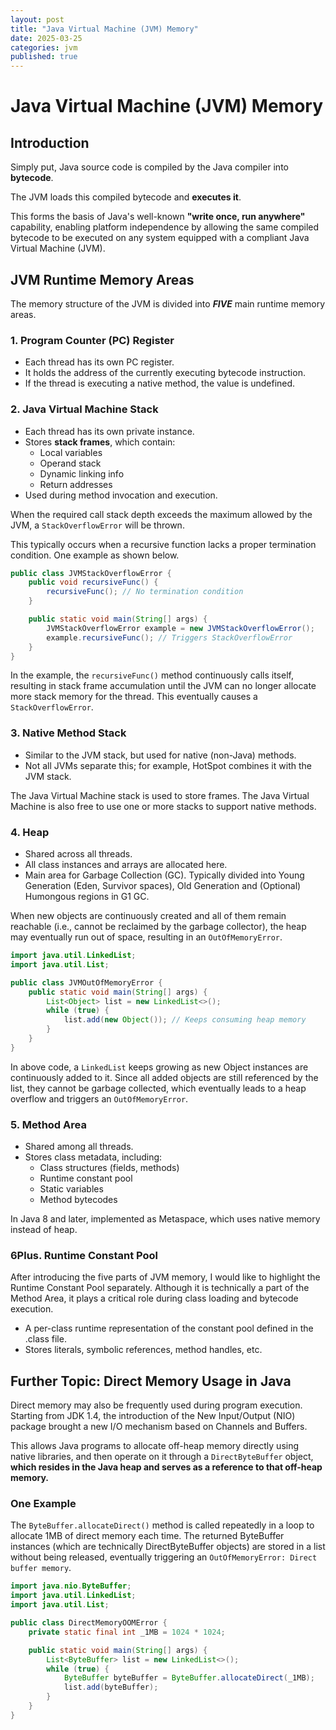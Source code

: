 ```yaml
---
layout: post
title: "Java Virtual Machine (JVM) Memory"
date: 2025-03-25
categories: jvm
published: true
---
```


# Java Virtual Machine (JVM) Memory

## Introduction
Simply put, Java source code is compiled by the Java compiler into **bytecode**. 

The JVM loads this compiled bytecode and **executes it**. 

This forms the basis of Java's well-known **"write once, run anywhere"** capability, enabling platform independence by allowing the same compiled bytecode to be executed on any system equipped with a compliant Java Virtual Machine (JVM).

## JVM Runtime Memory Areas
The memory structure of the JVM is divided into ***FIVE*** main runtime memory areas.

### 1. Program Counter (PC) Register
- Each thread has its own PC register.
- It holds the address of the currently executing bytecode instruction.
- If the thread is executing a native method, the value is undefined.

### 2. Java Virtual Machine Stack
- Each thread has its own private instance.
- Stores **stack frames**, which contain:
    - Local variables
    - Operand stack
    - Dynamic linking info
    - Return addresses
- Used during method invocation and execution.

When the required call stack depth exceeds the maximum allowed by the JVM, a `StackOverflowError` will be thrown.

This typically occurs when a recursive function lacks a proper termination condition. One example as shown below.
```java
public class JVMStackOverflowError {
    public void recursiveFunc() {
        recursiveFunc(); // No termination condition
    }

    public static void main(String[] args) {
        JVMStackOverflowError example = new JVMStackOverflowError();
        example.recursiveFunc(); // Triggers StackOverflowError
    }
}
```
In the example, the `recursiveFunc()` method continuously calls itself, resulting in stack frame accumulation until the JVM can no longer allocate more stack memory for the thread. This eventually causes a `StackOverflowError`.

### 3. Native Method Stack
- Similar to the JVM stack, but used for native (non-Java) methods.
- Not all JVMs separate this; for example, HotSpot combines it with the JVM stack.

The Java Virtual Machine stack is used to store frames. The Java Virtual Machine is also free to use one or more stacks to support native methods.

### 4. Heap
- Shared across all threads.
- All class instances and arrays are allocated here.
- Main area for Garbage Collection (GC). Typically divided into Young Generation (Eden, Survivor spaces), Old Generation and (Optional) Humongous regions in G1 GC.

When new objects are continuously created and all of them remain reachable (i.e., cannot be reclaimed by the garbage collector), the heap may eventually run out of space, resulting in an `OutOfMemoryError`. 
```java
import java.util.LinkedList;
import java.util.List;

public class JVMOutOfMemoryError {
    public static void main(String[] args) {
        List<Object> list = new LinkedList<>();
        while (true) {
            list.add(new Object()); // Keeps consuming heap memory
        }
    }
}
```
In above code, a `LinkedList` keeps growing as new Object instances are continuously added to it. Since all added objects are still referenced by the list, they cannot be garbage collected, which eventually leads to a heap overflow and triggers an `OutOfMemoryError`.

### 5. Method Area
- Shared among all threads.
- Stores class metadata, including:
    - Class structures (fields, methods)
    - Runtime constant pool
    - Static variables
    - Method bytecodes

In Java 8 and later, implemented as Metaspace, which uses native memory instead of heap.

### 6Plus. Runtime Constant Pool
After introducing the five parts of JVM memory, I would like to highlight the Runtime Constant Pool separately. Although it is technically a part of the Method Area, it plays a critical role during class loading and bytecode execution.

- A per-class runtime representation of the constant pool defined in the .class file.
- Stores literals, symbolic references, method handles, etc.

## Further Topic: Direct Memory Usage in Java

Direct memory may also be frequently used during program execution. Starting from JDK 1.4, the introduction of the New Input/Output (NIO) package brought a new I/O mechanism based on Channels and Buffers. 

This allows Java programs to allocate off-heap memory directly using native libraries, and then operate on it through a `DirectByteBuffer` object, **which resides in the Java heap and serves as a reference to that off-heap memory.**

### One Example
The `ByteBuffer.allocateDirect()` method is called repeatedly in a loop to allocate 1MB of direct memory each time. The returned ByteBuffer instances (which are technically DirectByteBuffer objects) are stored in a list without being released, eventually triggering an `OutOfMemoryError: Direct buffer memory`.
```java
import java.nio.ByteBuffer;
import java.util.LinkedList;
import java.util.List;

public class DirectMemoryOOMError {
    private static final int _1MB = 1024 * 1024;

    public static void main(String[] args) {
        List<ByteBuffer> list = new LinkedList<>();
        while (true) {
            ByteBuffer byteBuffer = ByteBuffer.allocateDirect(_1MB);
            list.add(byteBuffer);
        }
    }
}
```
